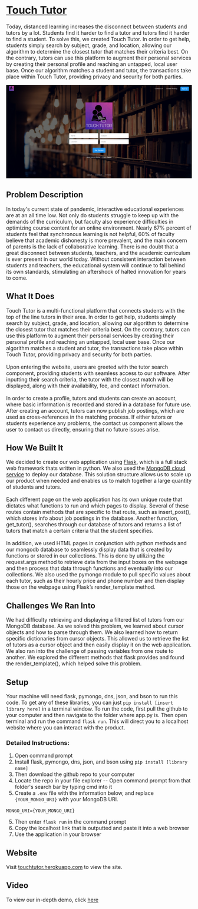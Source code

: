 # [Touch Tutor](https://touchtutor.herokuapp.com/)

Today, distanced learning increases the disconnect between students and tutors by a lot. Students find it harder to find a tutor and tutors find it harder to find a student. To solve this, we created Touch Tutor. In order to get help, students simply search by subject, grade, and location, allowing our algorithm to determine the closest tutor that matches their criteria best. On the contrary, tutors can use this platform to augment their personal services by creating their personal profile and reaching an untapped, local user base. Once our algorithm matches a student and tutor, the transactions take place within Touch Tutor, providing privacy and security for both parties.

![Website](static/assets/img/homepage.PNG)
## Problem Description
In today's current state of pandemic, interactive educational experiences are at an all time low. Not only do students struggle to keep up with the demands of the curriculum, but faculty also experience difficulties in optimizing course content for an online environment. 
Nearly 67% percent of students feel that synchronous learning is not helpful, 60% of faculty believe that academic dishonesty is more prevalent, and the main concern of parents is the lack of collaborative learning. There is no doubt that a great disconnect between students, teachers, and the academic curriculum is ever present in our world today. Without consistent interaction between students and teachers, the educational system will continue to fall behind its own standards, stimulating an aftershock of halted innovation for years to come.

## What It Does
Touch Tutor is a multi-functional platform that connects students with the top of the line tutors in their area. In order to get help, students simply search by subject, grade, and location, allowing our algorithm to determine the closest tutor that matches their criteria best. On the contrary, tutors can use this platform to augment their personal services by creating their personal profile and reaching an untapped, local user base. Once our algorithm matches a student and tutor, the transactions take place within Touch Tutor, providing privacy and security for both parties.</br></br>
Upon entering the website, users are greeted with the tutor search component, providing students with seamless access to our software. After inputting their search criteria, the tutor with the closest match will be displayed, along with their availability, fee, and contact information.</br></br>
In order to create a profile, tutors and students can create an account, where basic information is recorded and stored in a database for future use. After creating an account, tutors can now publish job postings, which are used as cross-references in the matching process. If either tutors or students experience any problems, the contact us component allows the user to contact us directly, ensuring that no future issues arise.

## How We Built It
We decided to create our web application using [Flask](https://flask.palletsprojects.com/en/1.1.x/), which is a full stack web framework thats written in python. We also used the [MongoDB cloud service](https://www.mongodb.com/) to deploy our database. This solution structure allows us to scale up our product when needed and enables us to match together a large quantity of students and tutors.</br></br>
Each different page on the web application has its own unique route that dictates what functions to run and which pages to display. Several of these routes contain methods that are specific to that route, such as insert_post(), which stores info about job postings in the database. Another function, get_tutor(), searches through our database of tutors and returns a list of tutors that match a certain criteria that the student specifies.</br></br>
In addition, we used HTML pages in conjunction with python methods and our mongodb database to seamlessly display data that is created by functions or stored in our collections. This is done by utilizing the request.args method to retrieve data from the input boxes on the webpage and then process that data through functions and eventually into our collections. We also used the pymongo module to pull specific values about each tutor, such as their hourly price and phone number and then display those on the webpage using Flask’s render_template method.

## Challenges We Ran Into
We had difficulty retrieving and displaying a filtered list of tutors from our MongoDB database. As we solved this problem, we learned about cursor objects and how to parse through them. We also learned how to return specific dictionaries from cursor objects. This allowed us to retrieve the list of tutors as a cursor object and then easily display it on the web application. We also ran into the challenge of passing variables from one route to another. We explored the different methods that flask provides and found the render_template(), which helped solve this problem.


## Setup
Your machine will need flask, pymongo, dns, json, and bson to run this code. To get any of these libraries, you can just `pip install [insert library here]` in a terminal window. To run the code, first pull the github to your computer and then navigate to the folder where app.py is. Then open terminal and run the command `flask run`. This will direct you to a localhost website where you can interact with the product.

### Detailed Instructions:
1. Open command prompt
2. Install flask, pymongo, dns, json, and bson using `pip install [library name]`
3. Then download the github repo to your computer
4. Locate the repo in your file explorer
   -- Open command prompt from that folder's search bar by typing cmd into it
5. Create a `.env` file with the information below, and replace `{YOUR_MONGO_URI}` with your MongoDB URI.
```
MONGO_URI={YOUR_MONGO_URI}
```
5. Then enter `flask run` in the command prompt
6. Copy the localhost link that is outputted and paste it into a web browser
7. Use the application in your browser

## Website
Visit [touchtutor.herokuapp.com](https://touchtutor.herokuapp.com/) to view the site.

## Video
To view our in-depth demo, click [here](https://youtu.be/wJU0ULyFOgo)
